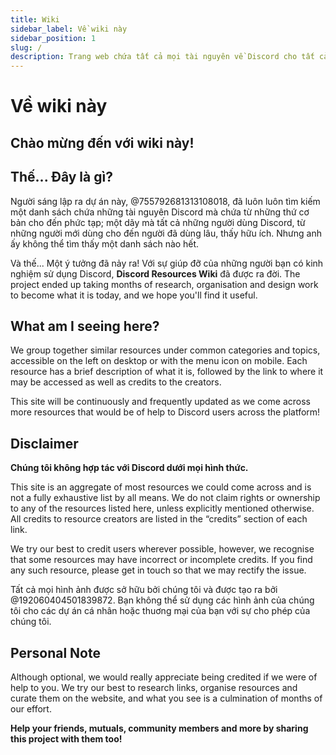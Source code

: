 ```yaml
---
title: Wiki
sidebar_label: Về wiki này
sidebar_position: 1
slug: /
description: Trang web chứa tất cả mọi tài nguyên về Discord cho tất cả mọi người, từ những người mới dùng cho đến những người đã dùng lâu năm.
---
```


# Về wiki này

## Chào mừng đến với wiki này!

## Thế... Đây là gì?

Người sáng lập ra dự án này, @755792681313108018, đã luôn luôn tìm kiếm một danh sách chứa những tài nguyên Discord mà chứa từ những thứ cơ bản cho đến phức tạp; một dãy mà tất cả những người dùng Discord, từ những người mới dùng cho đến người đã dùng lâu, thấy hữu ích. Nhưng anh ấy không thể tìm thấy một danh sách nào hết.

Và thế... Một ý tưởng đã nảy ra!
Với sự giúp đỡ của những người bạn có kinh nghiệm sử dụng Discord, **Discord Resources Wiki** đã được ra đời. The project ended up taking months of research, organisation and design work to become what it is today, and we hope you'll find it useful.

## What am I seeing here?

We group together similar resources under common categories and topics, accessible on the left on desktop or with the menu icon on mobile. Each resource has a brief description of what it is, followed by the link to where it may be accessed as well as credits to the creators.

This site will be continuously and frequently updated as we come across more resources that would be of help to Discord users across the platform!

## Disclaimer

**Chúng tôi không hợp tác với Discord dưới mọi hình thức.**

This site is an aggregate of most resources we could come across and is not a fully exhaustive list by all means. We do not claim rights or ownership to any of the resources listed here, unless explicitly mentioned otherwise. All credits to resource creators are listed in the “credits” section of each link.

We try our best to credit users wherever possible, however, we recognise that some resources may have incorrect or incomplete credits. If you find any such resource, please get in touch so that we may rectify the issue.

Tất cả mọi hình ảnh được sở hữu bởi chúng tôi và được tạo ra bởi @192060404501839872. Bạn không thể sử dụng các hình ảnh của chúng tôi cho các dự án cá nhân hoặc thuơng mại của bạn với sự cho phép của chúng tôi.

## Personal Note

Although optional, we would really appreciate being credited if we were of help to you. We try our best to research links, organise resources and curate them on the website, and what you see is a culmination of months of our effort.

**Help your friends, mutuals, community members and more by sharing this project with them too!**
